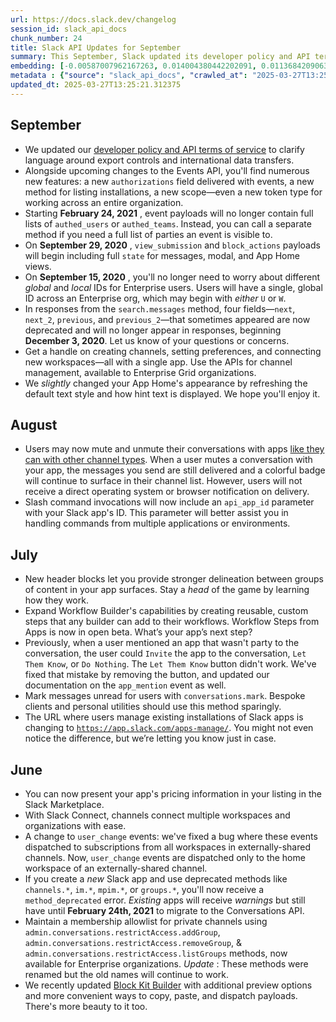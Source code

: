 ```yaml
---
url: https://docs.slack.dev/changelog
session_id: slack_api_docs
chunk_number: 24
title: Slack API Updates for September
summary: This September, Slack updated its developer policy and API terms regarding export controls. Key features include changes to the Events API, introduction of a new `authorizations` field, modifications to event payloads, and enhancements in `view_submission` and `block_actions` payloads.
embedding: [-0.00587007962167263, 0.014004380442202091, 0.011368420906364918, 0.014247700572013855, 0.0381741039454937, -0.005822767503559589, -0.027603229507803917, -0.005873458925634623, 0.0012267350684851408, 0.03441617265343666, 0.004927217029035091, -0.004241191782057285, -0.05179998651146889, 0.02548094466328621, -0.0007210870389826596, 0.04512222483754158, -0.041256148368120193, 0.012571499682962894, -0.044608548283576965, 0.02360197715461254, 0.04842055216431618, 0.03352399915456772, 0.02744101732969284, 0.07310394942760468, -0.010158583521842957, 0.00994229968637228, -0.02979310415685177, 0.013612366281449795, -0.03928256034851074, -0.02103360742330551, 0.05991063266992569, -0.009881469421088696, 0.015369672328233719, 0.05307065695524216, 0.03841742128133774, -0.05034007132053375, 0.007738907355815172, 0.030982665717601776, 0.039363663643598557, -0.022398898378014565, -0.025791851803660393, 0.007988985627889633, -0.01964128017425537, 0.028955003246665, -0.04387859255075455, 0.01430177129805088, -0.029279429465532303, -0.03025270625948906, -0.004761624615639448, -0.009624632075428963, -0.02944164164364338, -0.027359910309314728, -0.0022033918648958206, -0.004139808472245932, -0.03933662921190262, -0.034253958612680435, -0.020871393382549286, -0.02185818925499916, -0.023453282192349434, -0.026454221457242966, -0.028441328555345535, 0.000545356422662735, 0.0016719757113605738, -0.016248326748609543, -0.0500156469643116, -0.014180111698806286, -0.02733287401497364, 0.03128005564212799, 0.01628887839615345, -0.006110019516199827, 0.05650416016578674, 0.021695975214242935, -0.028116904199123383, -0.04295938462018967, -0.002732273656874895, -0.00867163110524416, -0.009117716923356056, 0.0695352628827095, -0.01861393079161644, 0.018924839794635773, -0.01676199957728386, 0.04860980063676834, -0.049826398491859436, -0.009361036121845245, -0.06812942028045654, 0.03549759089946747, -0.0286305770277977, -0.019114086404442787, -0.01512635312974453, 0.03952587768435478, -0.013808373361825943, -0.03555166348814964, -0.01885724999010563, -0.016572751104831696, 0.04044508561491966, -0.01053707953542471, -0.02150672674179077, 0.000888791517354548, -0.021790599450469017, 0.05488203465938568, 0.06115426495671272, -0.05953213572502136, -0.08910895884037018, -0.052043307572603226, 0.05225959047675133, -0.023007197305560112, 0.05596345290541649, 0.021087678149342537, 0.03117191232740879, -0.05085374414920807, -0.11819913983345032, 0.009313724003732204, -0.011902372352778912, -0.01930333487689495, -0.003987733740359545, 0.0008718943572603166, 0.03849852830171585, -0.0064513422548770905, 0.015964454039931297, -0.028333187103271484, -0.059856563806533813, -0.01860041357576847, 0.008502659387886524, 0.016424056142568588, 0.05155666917562485, -0.03265886381268501, 0.015869829803705215, 0.004748106934130192, -0.04360823705792427, -0.021723011508584023, 0.03095562942326069, 0.016667375341057777, 0.07034633308649063, -0.06656136363744736, -0.014436948113143444, -0.014166593551635742, -0.08143087476491928, 0.012443081475794315, -0.02884686179459095, -0.031117841601371765, 0.0419050008058548, -0.04128318279981613, 0.019857563078403473, -0.01908705197274685, -0.04431115835905075, -0.030387884005904198, 0.001241097692400217, -0.025899993255734444, -0.028468364849686623, -0.00584642356261611, -0.032496653497219086, 0.017383815720677376, -0.012699918821454048, 0.004535202402621508, -0.04128318279981613, -0.03265886381268501, 0.04247274622321129, 0.08900081366300583, 0.012240315787494183, -0.024048063904047012, -0.016451092436909676, 0.027251768857240677, -0.03514612838625908, 0.008218787610530853, -0.03998548164963722, -0.0323614738881588, 0.04039101302623749, -0.0367412231862545, -0.08089017122983932, -0.010111271403729916, -0.025751298293471336, -0.03306439891457558, -0.0080903684720397, 0.02933350019156933, 0.024345453828573227, -0.014734338968992233, -0.011733399704098701, -0.023331623524427414, -0.0439867340028286, 0.04863683506846428, 0.009273171424865723, 0.011199449189007282, -0.058558858931064606, -0.02617034874856472, -0.04633881896734238, -0.019627761095762253, -0.031198948621749878, 0.011145378462970257, -0.02653532847762108, -0.024264346808195114, 0.00018544652266427875, 0.030658239498734474, 0.0340106375515461, 0.029820138588547707, 0.016707928851246834, -0.03233443945646286, 0.028657613322138786, -0.013517742045223713, 0.021263407543301582, -0.030171601101756096, 0.0054679266177117825, -0.016937730833888054, 0.03533537685871124, -0.001929657650180161, 0.026237936690449715, -0.00267651304602623, 0.01615370251238346, 0.029171288013458252, -0.05220552161335945, 0.0074144816026091576, 0.04279717057943344, -0.04433819279074669, -0.030982665717601776, 0.03360510617494583, -0.011084548197686672, 0.014153076335787773, -0.035065021365880966, 0.00010729707719292492, -0.03990437462925911, 0.026494774967432022, -0.0014607609482482076, 0.044040802866220474, 0.029225358739495277, -0.04325677454471588, 0.019722385331988335, 0.016478126868605614, 0.04009362310171127, -0.03225333243608475, 0.003761311760172248, 0.034145817160606384, -0.011929407715797424, -0.0025024719070643187, -0.019397959113121033, -0.0323614738881588, 0.011571187525987625, -0.05872107297182083, 0.023196445778012276, -0.027711370959877968, 0.0014717441517859697, 0.01674848236143589, 0.017397334799170494, 0.015423743985593319, -0.019046498462557793, 0.025318730622529984, 0.03190186992287636, 0.011226484552025795, -0.0010256586829200387, -0.04231053218245506, 0.03917441517114639, 0.057423368096351624, 0.054854996502399445, 0.017762312665581703, 0.019114086404442787, 0.007367169484496117, 0.024386007338762283, -0.06677764654159546, 0.016072595492005348, 0.012348457239568233, -0.009908504784107208, 0.003180048894137144, 0.013882720842957497, -0.03803892806172371, -0.048690907657146454, -0.01812729239463806, -0.02289905585348606, 0.014626196585595608, 0.037525251507759094, 0.04001251608133316, -0.003120908746495843, -0.027738407254219055, 0.021439138799905777, 0.029982352629303932, 0.02792765572667122, -0.006664246786385775, 0.018816696479916573, -0.04033694416284561, 0.0001633745850995183, 0.025683710351586342, -0.014355842024087906, 0.006762250326573849, -0.001190406153909862, 0.001040866132825613, 0.010543839074671268, -0.016383502632379532, 0.01128731481730938, 0.027130108326673508, 0.022412415593862534, 0.023345140740275383, -0.015504850074648857, 0.002522748662158847, -0.014504536986351013, 0.06061355397105217, -0.038660742342472076, 0.002328431000933051, 0.007853807881474495, 0.06380373984575272, 0.049393828958272934, -0.016478126868605614, 0.011016960255801678, 0.001786031643860042, 0.01674848236143589, -0.05074560269713402, -0.005859941244125366, -0.04036397859454155, 0.0618571862578392, 0.05061042681336403, 0.010050441138446331, -0.00825258158147335, -0.003528130706399679, -0.034362100064754486, -0.007292822003364563, 0.04550071805715561, -0.03649790212512016, -0.049853432923555374, -0.05304361879825592, 0.03060416877269745, 0.04874497652053833, -0.003367607481777668, -0.017072908580303192, 0.017059391364455223, -0.00995581690222025, -0.012416046112775803, -0.008624319918453693, -0.0073266164399683475, 0.01180098857730627, -0.041796859353780746, 0.030306776985526085, -0.019681831821799278, 0.02115526609122753, -0.068453848361969, 0.04698767140507698, -0.0460684634745121, -0.02060103975236416, 0.03317254036664963, -0.005423993803560734, -0.009144752286374569, 0.004224294330924749, 0.027251768857240677, 0.0014176731929183006, 0.03219925984740257, -0.007063020020723343, -0.021452656015753746, -0.043905626982450485, -0.05036710575222969, 0.036011263728141785, 0.008374241180717945, 0.006539207883179188, -0.009557043202221394, -0.03255072236061096, 0.05131334811449051, -0.03128005564212799, -0.020749734714627266, -0.007394204847514629, -0.006522310432046652, 0.012862131930887699, 0.005292195826768875, 0.017721759155392647, -0.05285437032580376, -0.014639714732766151, 0.0077591841109097, -0.032037049531936646, 0.00031470993417315185, -0.0033557794522494078, -0.014693785458803177, 0.019222229719161987, 0.002144251950085163, -0.014491019770503044, -0.016924213618040085, 0.007522623520344496, -0.024980787187814713, 0.04033694416284561, -0.022507039830088615, 0.03398360311985016, -0.022980161011219025, -0.02781951241195202, 0.045527756214141846, 0.018167845904827118, 0.008691907860338688, -0.008631078526377678, 0.029630890116095543, 0.02664346992969513, 0.0035484072286635637, -0.045852180570364, 0.0004929751739837229, -0.01687014289200306, 0.023331623524427414, -0.034497279673814774, 0.02779247798025608, 0.028873896226286888, 0.02210150845348835, 0.020519932731986046, 0.007955191656947136, 0.00842831190675497, -0.017735278233885765, -0.0004545340780168772, 0.019708868116140366, 0.03711972013115883, -0.015072282403707504, 0.06829163432121277, -0.00602215388789773, 0.03757932409644127, -0.010922336019575596, -0.01413955818861723, -0.008245822973549366, -0.04304049164056778, -0.010902059264481068, 0.020641591399908066, 0.002613993361592293, -0.0003163996443618089, 0.016451092436909676, 0.022155579179525375, 0.028873896226286888, 0.021020088344812393, -0.03793078288435936, 0.007184680085629225, -0.04974529147148132, 0.024129169061779976, 0.0325777567923069, 0.011253519915044308, 0.07077889889478683, 0.03871481493115425, -0.07532086223363876, 0.019465548917651176, -0.019803492352366447, -0.027184179052710533, 0.02011439949274063, 0.02767081744968891, -0.0437704473733902, 0.06661543250083923, -0.07413129508495331, -0.05453057214617729, -0.01058439165353775, 0.06412816792726517, -0.011963201686739922, 0.014666750095784664, -0.017356781288981438, -0.03912034630775452, 0.028576506301760674, 0.02456173673272133, 0.021330997347831726, 0.006627073045819998, -0.012821578420698643, -0.026697540655732155, 0.036579009145498276, -0.0516648106276989, 0.02373715490102768, -0.03384842723608017, -0.0310367364436388, 0.026954377070069313, 0.04842055216431618, -0.04882608354091644, -0.007502346765249968, 0.016694411635398865, 0.005589586216956377, -0.060180988162755966, -0.01872207224369049, 0.01104399561882019, -0.012787784449756145, 0.02465636096894741, -0.005069153383374214, 0.008678390644490719, 0.033226609230041504, 0.006052569020539522, 0.029117217287421227, 0.026575880125164986, -0.00912447553128004, -0.013571812771260738, 0.02803579717874527, 0.022047437727451324, 0.016707928851246834, 0.07753776758909225, 0.032037049531936646, 0.0029367294628173113, 0.012990550138056278, -0.04790687933564186, -0.03219925984740257, 0.007090055849403143, 0.02792765572667122, 0.05393579229712486, 0.02150672674179077, 0.013855685479938984, 0.03928256034851074, -0.020276613533496857, 0.04185092821717262, 0.0444192998111248, -0.012003755196928978, -0.005812629126012325, 0.0057281432673335075, -0.025061894208192825, 0.013531260192394257, -0.02327755279839039, 0.034740597009658813, 0.018451718613505363, -0.01511283591389656, 0.02047937922179699, -0.02627849020063877, -0.028576506301760674, -0.027711370959877968, 0.02849540114402771, -0.02034420147538185, -0.03928256034851074, -0.04639289155602455, -0.0029316602740436792, 0.023223480209708214, 0.030063457787036896, -0.005859941244125366, -0.021574316546320915, -0.009327242150902748, -0.012713436037302017, -0.007184680085629225, 0.0063736154697835445, -0.031361162662506104, 0.03198297694325447, 0.04382451996207237, 0.009638150222599506, 0.030847487971186638, -0.008509418927133083, 0.019695350900292397, 0.007630765438079834, 0.02652180939912796, -0.01824895106256008, 0.005265160463750362, 0.01436936017125845, -0.023804744705557823, -0.0004293995152693242, 0.0060559483245015144, -0.03801188990473747, -0.03617347776889801, 0.012956756167113781, 0.002816759515553713, -0.005322610959410667, -0.012659365311264992, 0.0383903868496418, 0.00059604796115309, -0.022628700360655785, 0.023899368941783905, -0.01653219945728779, -0.05293547734618187, -0.005373302381485701, 0.006434445269405842, -0.005900494288653135, 0.021574316546320915, -0.0014176731929183006, 0.009198823943734169, -0.049150511622428894, -0.013977345079183578, -0.004119531717151403, 0.02734639309346676, -0.006262094248086214, 0.02037123776972294, 0.03698454052209854, -0.02534576691687107, 0.019506102427840233, -0.02153376303613186, 0.02941460721194744, -0.008225546218454838, 0.01000312902033329, -0.0019431754481047392, 0.009496213868260384, 0.008232304826378822, 0.003822141559794545, -0.015031728893518448, 0.001779272803105414, 0.009232617914676666, 0.00028619595104828477, 0.0021932537201792, 0.020871393382549286, 0.02641366794705391, -0.017627134919166565, 0.016545716673135757, 0.023453282192349434, 0.01209837943315506, -0.0248996801674366, -0.01053707953542471, 0.004420301876962185, -0.02662995271384716, -0.010165342129766941, 0.013463671319186687, -0.01920871064066887, 0.008266099728643894, -0.013436635956168175, -0.04258088767528534, 0.0007878309115767479, 0.026021653786301613, -0.05699080228805542, -0.019803492352366447, -0.017289191484451294, -0.021114712581038475, -0.003234119853004813, -0.0045656175352633, -0.023358657956123352, -0.022304274141788483, -0.00427160644903779, 0.028576506301760674, 0.00906364619731903, -0.006637211423367262, 0.0080903684720397, -0.013118968345224857, -0.0018874147208407521, -0.001835033530369401, -0.000421795790316537, -0.02476450428366661, -0.020209023728966713, -0.011294073425233364, -0.022020401433110237, 0.024845609441399574, 0.017640653997659683, -0.039958447217941284, -0.021006571128964424, 0.002629200927913189, 0.037984855473041534, -0.002478815848007798, -0.010746604762971401, -0.03957995027303696, -0.02138506807386875, 0.03979623317718506, -0.017735278233885765, -0.002527817850932479, 0.01931685395538807, -0.0077524250373244286, -0.047771699726581573, -0.022142061963677406, -0.0035484072286635637, 0.017735278233885765, 0.016910694539546967, 0.04579811170697212, 0.009246135130524635, -0.06894048303365707, 0.023412728682160378, -0.0053901998326182365, 0.022655736654996872, -0.016356468200683594, 0.027981726452708244, -0.015504850074648857, -0.012361975386738777, -0.011240002699196339, 0.02510244771838188, 0.006691282149404287, 0.0155183682218194, -0.015883347019553185, 0.013058139011263847, -0.015342636965215206, -0.013233869336545467, -0.002085111802443862, -0.010320795699954033, -0.028982039541006088, -0.016234807670116425, -0.04039101302623749, 0.013585330918431282, 0.004988046828657389, -0.025507979094982147, -0.035200200974941254, 0.04028287157416344, 0.02107415907084942, 0.0365249402821064, -0.02327755279839039, -0.015275049023330212, -0.007380687166005373, -0.017032355070114136, 0.02641366794705391, -0.005971462465822697, 0.028441328555345535, 0.006863633636385202, 0.015680581331253052, -0.028819825500249863, -0.007786219473928213, -0.01676199957728386, 0.0172216035425663, 0.02641366794705391, 0.017424369230866432, -0.003994492813944817, 0.04328380897641182, 0.047393202781677246, 0.002825208008289337, 0.012348457239568233, -0.005383440759032965, -0.0005014237249270082, -0.018884286284446716, -0.01696476712822914, 0.020073847845196724, -0.018546342849731445, 0.008962263353168964, -0.05004268139600754, -0.021723011508584023, 0.01331497635692358, -0.0023537769448012114, 0.0056132422760128975, 0.0475013442337513, 0.00982739869505167, -0.014612679369747639, 0.010131548158824444, -0.005305713973939419, 0.004646723624318838, -0.019519619643688202, 0.0010188998421654105, 0.026792164891958237, -0.0013703610748052597, 0.02338569425046444, -0.013565054163336754, -0.06310082226991653, 0.022142061963677406, 0.012713436037302017, -0.011300832033157349, -0.011814506724476814, -0.008468865416944027, -0.011888854205608368, -0.01396382786333561, -0.02060103975236416, 0.046717315912246704, -0.03698454052209854, 0.013990863226354122, -0.009989611804485321, -0.01337580569088459, -0.0030499405693262815, 0.025548532605171204, -0.0019566931296139956, -0.014382877387106419, -0.0053800614550709724, -0.0025210590101778507, -0.029063144698739052, 0.026805682107806206, -0.024967269971966743, -0.03930959478020668, -0.0014176731929183006, 0.0011160585563629866, -0.008347205817699432, -0.0017657550051808357, 0.03106377087533474, -0.01215920876711607, -0.014923587441444397, -0.014220664277672768, 0.03757932409644127, 0.03117191232740879, -0.036470867693424225, -0.019154639914631844, 0.026481255888938904, -0.03211815655231476, 0.03095562942326069, -0.04406784102320671, -0.0013146004639565945, 0.003713999642059207, -0.0001928390411194414, 0.03928256034851074, 0.007698354311287403, 0.021466175094246864, -0.00544089125469327, 0.0010822642361745238, 0.009732774458825588, -0.03352399915456772, 0.0446355827152729, 0.023683084174990654, 0.01221328042447567, -0.010469491593539715, 0.03057713247835636, 0.016586270183324814, 0.02362901344895363, -0.032388508319854736, -0.002237186301499605, 0.005701107904314995, 0.03757932409644127, 0.023926403373479843, 0.03930959478020668, 0.002096939831972122, 0.021141748875379562, -0.009671944193542004, -0.0032087741419672966, -0.045662932097911835, -0.036579009145498276, 0.00044735276605933905, 0.03917441517114639, 0.016897177323698997, 0.0029924900736659765, -0.0019043119391426444, -0.008854120969772339, 0.02072269842028618, -0.033551037311553955, -0.042337566614151, -0.009144752286374569, 0.03849852830171585, -0.032848112285137177, -0.004058701917529106, 0.03179372847080231, -0.004700794816017151, -0.01436936017125845, -0.012618811801075935, -0.023926403373479843, 0.01956017315387726, -0.059045497328042984, -0.050664495676755905, -0.026008136570453644, -0.03325364738702774, -0.0010155204217880964, 0.007813255302608013, 0.011388697661459446, -0.007015708368271589, -0.005751799326390028, 0.021493209525942802, -0.11106176674365997, -0.02884686179459095, -0.0007362944888882339, 0.0041465675458312035, 0.013058139011263847, -0.011300832033157349, 0.005048876628279686, 0.014937104657292366, 0.01676199957728386, -0.022182615473866463, 0.049150511622428894, -0.03149633854627609, -0.009563802741467953, 0.0017437887145206332, 0.013510983437299728, 0.011321108788251877, 0.0003172444994561374, 0.04923161491751671, 0.013342011719942093, 0.002176356501877308, -0.008604043163359165, 0.01745140552520752, -0.000186185774509795, 0.0475013442337513, 0.017018837854266167, 0.007231992203742266, 0.003717379178851843, 0.007367169484496117, 0.030198635533452034, -0.006306026596575975, 0.006471619009971619, 0.05150259658694267, -0.03557869791984558, -0.03314550220966339, -0.028441328555345535, 0.024494148790836334, -0.009279930032789707, 0.0024974029511213303, 0.001091557671315968, -0.02930646575987339, 0.02664346992969513, -0.010124788619577885, 0.0033118468709290028, -0.01454509049654007, -0.011517115868628025, 0.02456173673272133, 0.004024907480925322, -0.010726328007876873, -0.0020040052477270365, 0.03246961534023285, 0.02618386596441269, 0.008299893699586391, 0.013308216817677021, 0.003125977935269475, 0.011882095597684383, -0.013470429927110672, -0.010145065374672413, -0.012578259222209454, 0.022534076124429703, 0.023466799408197403, 0.059153638780117035, 0.025670193135738373, -0.008408035151660442, 0.008604043163359165, 0.013098692521452904, 0.012571499682962894, 0.017059391364455223, -0.024277864024043083, -0.014342324808239937, 0.02115526609122753, -0.002673133509233594, 0.04863683506846428, -0.0035517867654561996, -0.0023402590304613113, 0.02700844779610634, 0.012726954184472561, 0.014910069294273853, -0.004264847841113806, 0.026548845693469048, -0.049366794526576996, 0.04350009560585022, -0.022628700360655785, 0.0427701361477375, 0.04014769569039345, -0.025399837642908096, -0.008617560379207134, 0.006755491718649864, 0.00953000783920288, 0.031225984916090965, -0.017748795449733734, 0.05526052787899971, 0.0026477877981960773, 0.016437575221061707, -0.004683897830545902, -0.008232304826378822, 0.006545966491103172, 0.005106327123939991, 0.018695037811994553, 0.009401589632034302, -0.01162525825202465, -0.0008068402530625463, 0.005086050368845463, 0.0019550034776329994, -0.010564115829765797, -0.0175460297614336, 0.01651868037879467, 0.015302084386348724, -0.004508167039602995, -0.0031563928350806236, 0.011963201686739922, 0.0325777567923069, -0.008664872497320175, 0.027413981035351753, 0.05247587338089943, -0.030685273930430412, -0.0020884911064058542, 0.001531729125417769, -0.0055557917803525925, 0.023804744705557823, 0.0023351898416876793, -0.006839977577328682, -0.006167470011860132, -0.017870454117655754, 0.04209424927830696, 0.016248326748609543, 0.005021841265261173, 0.017640653997659683, 0.0077591841109097, -0.017018837854266167, 0.0077321482822299, 0.02057400345802307, 0.03179372847080231, -0.03292921930551529, 0.02781951241195202, -0.010719569399952888, -9.161438356386498e-05, 0.021236373111605644, -0.009881469421088696, 0.0038559359963983297, 0.03395656868815422, -0.01151035726070404, -0.022304274141788483, -0.009651667438447475, -0.0010501595679670572, 0.01175367645919323, 0.00735365180298686, -0.03976919874548912, 0.028576506301760674, -0.04028287157416344, 0.015248012728989124, 0.0063736154697835445, 0.015842793509364128, -0.013233869336545467, 0.00735365180298686, -0.029279429465532303, 0.01337580569088459, 0.0020631453953683376, -0.029468677937984467, -0.025399837642908096, -0.018803179264068604, 0.00832017045468092, 0.007218474056571722, -0.0049373554065823555, -0.005903874058276415, -0.03603830188512802, -0.005119844805449247, -0.035767946392297745, 0.011841542087495327, -0.012767507694661617, 0.01651868037879467, 0.01454509049654007, 0.03219925984740257, 0.010442455299198627, 0.02662995271384716, 0.013869203627109528, 0.046582140028476715, -0.013936792500317097, 0.002678202698007226, 0.016356468200683594, 0.011456286534667015, -0.01673496514558792, -0.0012165968073531985, -0.01081419363617897, 0.017518993467092514, -0.004423681180924177, -0.01059115119278431, 0.0033321233931928873, 0.04152650386095047, 0.0003419566201046109, -0.01709994301199913, 0.022858502343297005, 0.06072169914841652, 0.01711346209049225, 0.00872570276260376, -0.02944164164364338, -0.02583240531384945, 0.0056132422760128975, -0.04725802689790726, -0.007860567420721054, 0.029225358739495277, 0.029063144698739052, 0.013396082445979118, 0.014612679369747639, 0.0062587144784629345, 0.008820326998829842, 0.025156518444418907, -0.025197071954607964, 0.023885849863290787, 0.02243945188820362, 0.020655110478401184, -0.004261468071490526, 0.009881469421088696, 0.005886976607143879, -0.01769472472369671, -0.01673496514558792, 0.006214782129973173, -0.005866699852049351, -0.03557869791984558, 0.005285437218844891, -0.0350920595228672, -0.024845609441399574, -0.009475937113165855, -0.01769472472369671, -0.011260279454290867, 0.015545403584837914, 0.005400337744504213, -0.045095186680555344, -0.03993140906095505, -0.011496840044856071, 0.0034909569658339024, 0.01569409854710102, -0.0067588710226118565, -0.028765754774212837, 0.00010618819942465052, 0.029820138588547707, -0.02662995271384716, 0.002527817850932479, -0.014653232879936695, -0.008333687670528889, 0.026697540655732155, 0.004623067565262318, 0.01723512075841427, -0.018803179264068604, -0.051232241094112396, -0.02909018099308014, 0.025386320427060127, 0.015410225838422775, 0.022263720631599426, -0.0004298219573684037, -0.014518055133521557, 0.0032881908118724823, 0.014937104657292366, -0.005788973066955805, -0.002872520126402378, -0.02502134069800377, -0.0023926403373479843, 0.027738407254219055, 0.022777395322918892, 0.015734652057290077, -0.008218787610530853, -0.00033435289515182376, 0.042526815086603165, -0.004443957936018705, -0.017748795449733734, -0.023899368941783905, -0.004623067565262318, -0.023939920589327812, 0.007367169484496117, 0.019154639914631844, 0.008184992708265781, -0.033199574798345566, 0.05480092763900757, 0.008097127079963684, 0.022074472159147263, -0.006525690201669931, -0.023534389212727547, -0.012699918821454048, 0.011875336058437824, -0.006927842739969492, -0.0121456915512681, 0.012125414796173573, -0.005481444299221039, 0.011571187525987625, 0.011645535007119179, -0.0016179047524929047, -0.018586894497275352, 0.038201138377189636, -0.02162838727235794, 0.007015708368271589, -0.030063457787036896, 0.03906627371907234, 0.03384842723608017, -0.009692220948636532, -0.02279091253876686, -0.01378133799880743, -0.01630239747464657, -0.009969335049390793, 0.006988672539591789, -0.002375743119046092, 0.019141122698783875, -0.009388071484863758, -0.007820013910531998, 0.0155183682218194, 0.01373402588069439, 0.004372989758849144, -0.004579135216772556, 0.011314350180327892, -0.00971249770373106, 0.03503798693418503, 0.04244571179151535, -0.028792791068553925, 0.007171162404119968, 0.015153388492763042, 0.013801614753901958, -0.0028539332561194897, -0.0005685900105163455, -0.0439867340028286, 0.00935427751392126, 0.007373928092420101, -0.006312785670161247, -0.007231992203742266, 0.024453595280647278, 0.032523687928915024, 0.013193315826356411, 0.023520871996879578, -0.00764428311958909, 0.016599787399172783, 0.027616746723651886, 0.016667375341057777, -0.0065662432461977005, -0.02012791857123375, -0.018911320716142654, -0.0051130857318639755, 0.021723011508584023, -0.048231303691864014, -0.01332849357277155, -0.0381741039454937, 0.006255335174500942, 0.00919206440448761, -0.003511233488097787, -0.0033270542044192553, -0.02081732265651226, -0.03133412450551987, 0.005106327123939991, 0.03046899102628231, -0.014504536986351013, 0.016005007550120354, 0.02339921146631241, -0.022074472159147263, 0.0036058577243238688, 0.08635133504867554, -0.005981600843369961, 0.008151198737323284, 0.023561423644423485, 0.01267964206635952, 0.01070605218410492, -0.017586583271622658, 0.03282107785344124, -0.015991488471627235, -0.04758245125412941, -0.030658239498734474, 0.024940233677625656, 0.020763251930475235, 0.008266099728643894, -0.0008304962539114058, -0.009002815932035446, -0.008928468450903893, 0.03341585770249367, 0.01918167620897293, -1.1537604223121889e-05, 0.015626510605216026, 0.04222942516207695, 0.008509418927133083, 0.0033980223815888166, 0.00395731907337904, -0.03571387380361557, 0.030523061752319336, -0.006917704362422228, 0.027495088055729866, 0.008597283624112606, -0.011212967336177826, -0.014261217787861824, 0.024007510393857956, 0.023939920589327812, -0.011422491632401943, -0.010658740065991879, -0.0042749857529997826, 0.01396382786333561, 0.03498391807079315, -0.00663383211940527, -0.014288253150880337, -0.03125302121043205, 0.02161487005650997, 0.005079291760921478, -0.029360536485910416, -0.02280443161725998, -0.007840290665626526, -0.03479466959834099, -0.005089429672807455, -0.029820138588547707, -0.005505100358277559, 0.015193942002952099, 0.024115651845932007, -0.01616721972823143, 0.008698667399585247, -0.0028539332561194897, 0.04412190988659859, 0.034118782728910446, -0.033686213195323944, -0.019397959113121033, -0.04085061699151993, 0.05015082284808159, 0.01605907827615738, 0.01803266815841198, -0.02514299936592579, 0.005559171549975872, -0.006792665459215641, -0.02406158111989498, -0.008421553298830986, -0.0017488579032942653, 0.00546454731374979, 0.014017898589372635, 0.02629200927913189, 0.012476876378059387, -0.005102947819977999, -0.020857876166701317, -0.01872207224369049, -0.012017272412776947, 0.026089241728186607, 0.01778934895992279, -0.008705426007509232, -0.003987733740359545, 0.014153076335787773, 0.015383190475404263, -0.060667626559734344, 0.01956017315387726, 0.01781638339161873, -0.004011389799416065, -0.03201001510024071, 0.011814506724476814, -0.0003026706981472671, 0.005491582676768303, 0.05382765084505081, 0.01582927629351616, 0.02965792641043663, 0.01505876425653696, -0.03244258090853691, 0.02289905585348606, -0.005282057914882898, -0.021912259981036186, 0.022547593340277672, 0.003869453677907586, -0.002032730495557189, -0.00044904250535182655, -0.00035040522925555706, 0.02303423173725605, -0.033902496099472046, -0.0002669754030648619, 0.006556104868650436, 0.021101195365190506, -0.02339921146631241, 0.022060954943299294, 0.01977645605802536, -0.004876525606960058, 0.001094092265702784, -0.007921396754682064, -0.007360410410910845, -0.005829526111483574, -0.018086738884449005, -0.05317879840731621, 0.014207147061824799, 0.0027035484090447426, -0.005052255932241678, 0.013348770327866077, -0.03287515044212341, 0.006995431613177061, 0.0024061580188572407, -0.01885724999010563, -0.0007143281982280314, 0.03133412450551987, -0.008063333109021187, 0.01849227026104927, 0.009638150222599506, -0.019222229719161987, -0.008921709842979908, 0.027427498251199722, 0.023074785247445107, -0.009475937113165855, 0.0009487765491940081, 0.0002832389436662197, -0.06326303631067276, 0.035281307995319366, 0.014680268242955208, 0.042851243168115616, -0.004721071571111679, 0.004024907480925322, -0.017370298504829407, -0.02304775081574917, -0.020776769146323204, -0.05288140848278999, -0.008894674479961395, 0.00595794478431344, 0.006616934668272734, 0.00813768059015274, 0.04725802689790726, -0.03195594251155853, 0.022858502343297005, -0.05731522664427757, 0.009523249231278896, -0.02069566398859024, -0.009726015850901604, -0.035443518310785294, -0.021790599450469017, -0.0381741039454937, 0.02326403371989727, -0.007948432117700577, -0.0017235120758414268, 0.011706364341080189, 0.014761374332010746, -0.004048563539981842, -0.020263096317648888, -0.00024564273189753294, -0.04312159866094589, 0.01723512075841427, 0.03549759089946747, -0.01144952792674303, -0.0023537769448012114, -0.00028957537142559886, -0.015342636965215206, -0.0018232055008411407, -0.045176293700933456, -0.010935853235423565, 0.005782213993370533, 0.007691595237702131, 0.04141836240887642, 0.001493710558861494, 0.0019938668701797724, -0.023182928562164307, -0.005653795786201954, 0.029522748664021492, -0.02210150845348835, 0.023439764976501465, -0.015315601602196693, -0.009442143142223358, 0.04360823705792427, -0.0067115589044988155, 0.010726328007876873, 0.01267964206635952, 0.03241554647684097, 0.00723875081166625, -0.013227110728621483, -0.006333061959594488, -0.031928908079862595, 0.008441830053925514, 0.006714938208460808, 0.023872332647442818, -0.005724763963371515, 0.001835033530369401, -0.020776769146323204, 0.023115338757634163, -0.04409487545490265, 0.033442892134189606, 0.008340447209775448, 0.02129044383764267, 0.005447649862617254, 0.005951186176389456, -0.015761686488986015, 0.03430803120136261, 0.009644908830523491, -0.03376732021570206, -0.032848112285137177, -0.005086050368845463, 0.01243632286787033, -0.019695350900292397, 0.03155041113495827, 0.022736841812729836, 0.031361162662506104, -0.010753363370895386, -0.007968708872795105, -0.008509418927133083, 0.03430803120136261, -0.02944164164364338, -0.014896552078425884, 0.013429876416921616, -0.013808373361825943, -0.006718317978084087, -0.007400963921099901, -0.007265786174684763, -0.0035619251430034637, -0.018289504572749138, 0.014261217787861824, 0.0027390324976295233, -0.019492583349347115, 0.009165029041469097, 0.004910320043563843, -0.003602478187531233, 0.027170661836862564, -0.014761374332010746, 0.00723875081166625, 0.011226484552025795, 0.035281307995319366, 0.01732974499464035, 0.01803266815841198, -0.006255335174500942, -0.009631391614675522, 0.006867012940347195, 0.024805055931210518, -0.0029164529405534267, 0.04801502078771591, -0.008982539176940918, -0.026440704241394997, 0.005403717514127493, -0.00010909240518230945, 0.014869516715407372, -0.020763251930475235, 0.03947180509567261, 0.019397959113121033, -0.01920871064066887, -0.021709494292736053, 0.01731622777879238, -0.012639088556170464, 0.024953752756118774, -0.0134907066822052, 0.01337580569088459, 0.003970836754888296, -0.002673133509233594, 0.010063959285616875, -0.008164715953171253, 0.02175004780292511, -0.02756267599761486, -0.009340759366750717, 1.617112684471067e-05, -0.012889167293906212, -0.023683084174990654, 0.014450466260313988, 0.009726015850901604, 0.0029485574923455715, 0.010043682530522346, 0.021939296275377274, 0.005278678145259619, 0.010009887628257275, 0.007434758357703686, -0.010834470391273499, -0.0184787530452013, 0.028549471870064735, -0.0011599912540987134, -0.003920145332813263, -0.0013762750895693898, -0.013436635956168175, 0.0026427186094224453, 0.00028154923347756267, -0.027738407254219055, 0.03392953425645828, 0.006910945754498243, 0.019600726664066315, 0.05699080228805542, -0.0003028819046448916, 0.0013458601897582412, -0.008286375552415848, -0.009002815932035446, 0.021249890327453613, 0.029495712369680405, 0.0008220477029681206, -0.011814506724476814, -0.017735278233885765, -0.004896801896393299, 0.020398272201418877, 9.182559733744711e-05, -0.009753051213920116, 0.015977971255779266, 0.006086363457143307, 0.01063846331089735, 0.04452744126319885, 0.00013232602213975042, 0.00256161205470562, 0.04306752607226372, -0.03306439891457558, -0.009982852265238762, 0.008144439198076725, -0.0010974716860800982, 0.013923274353146553, 0.01965479739010334, 0.018424682319164276, -0.02884686179459095, -0.004710933193564415, -0.00029443332459777594, 0.02731935679912567, 0.01755954697728157, 0.0202360600233078, -0.03160447999835014, -0.013429876416921616, -0.006167470011860132, 0.0008313411381095648, -0.0002247324591735378, 0.005190812982618809, 0.014085487462580204, 0.022615183144807816, 0.022006884217262268, 0.03022567182779312, -0.018100256100296974, -0.01174015924334526, 0.029117217287421227, 0.007725389674305916, 0.02316940948367119, 0.014680268242955208, 0.0184787530452013, -0.005292195826768875, -0.02627849020063877, 0.03430803120136261, -0.02187170647084713, -0.005772076081484556, -0.0018434820231050253, -0.017586583271622658, 0.0350920595228672, -0.0027356529608368874, 0.005376681685447693, 0.010111271403729916, -0.005738281644880772, 0.002526127966120839, 0.030982665717601776, 0.010895299725234509, -0.05801814794540405, 0.03230740502476692, -0.022425934672355652, 0.022358344867825508, -0.027765441685914993, -0.027522122487425804, -0.006556104868650436, -0.0041871205903589725, -0.009563802741467953, 0.019817009568214417, 0.004264847841113806, 0.027143625542521477, 0.022196132689714432, 0.02138506807386875, -0.012395769357681274, -0.027359910309314728, 0.006194505374878645, 0.0077118719927966595]
metadata : {"source": "slack_api_docs", "crawled_at": "2025-03-27T13:25:19.717091", "url_path": "/changelog", "chunk_size": 4953}
updated_dt: 2025-03-27T13:25:21.312375
---
```

## September[​](https://docs.slack.dev/changelog#september "Direct link to September")
  * We updated our [developer policy and API terms of service](https://slack.com/terms-of-service/api-updated) to clarify language around export controls and international data transfers.
  * Alongside upcoming changes to the Events API, you'll find numerous new features: a new `authorizations` field delivered with events, a new method for listing installations, a new scope—even a new token type for working across an entire organization.
  * Starting **February 24, 2021** , event payloads will no longer contain full lists of `authed_users` or `authed_teams`. Instead, you can call a separate method if you need a full list of parties an event is visible to.
  * On **September 29, 2020** , `view_submission` and `block_actions` payloads will begin including full `state` for messages, modal, and App Home views.
  * On **September 15, 2020** , you'll no longer need to worry about different _global_ and _local_ IDs for Enterprise users. Users will have a single, global ID across an Enterprise org, which may begin with _either_ `U` or `W`.
  * In responses from the `search.messages` method, four fields—`next`, `next_2`, `previous`, and `previous_2`—that sometimes appeared are now deprecated and will no longer appear in responses, beginning **December 3, 2020**. Let us know of your questions or concerns.
  * Get a handle on creating channels, setting preferences, and connecting new workspaces—all with a single app. Use the APIs for channel management, available to Enterprise Grid organizations.
  * We _slightly_ changed your App Home's appearance by refreshing the default text style and how hint text is displayed. We hope you'll enjoy it.


## August[​](https://docs.slack.dev/changelog#august "Direct link to August")
  * Users may now mute and unmute their conversations with apps [like they can with other channel types](https://slack.com/help/articles/204411433-Mute-channels-and-direct-messages). When a user mutes a conversation with your app, the messages you send are still delivered and a colorful badge will continue to surface in their channel list. However, users will not receive a direct operating system or browser notification on delivery.
  * Slash command invocations will now include an `api_app_id` parameter with your Slack app's ID. This parameter will better assist you in handling commands from multiple applications or environments.


## July[​](https://docs.slack.dev/changelog#july "Direct link to July")
  * New header blocks let you provide stronger delineation between groups of content in your app surfaces. Stay a _head_ of the game by learning how they work.
  * Expand Workflow Builder's capabilities by creating reusable, custom steps that any builder can add to their workflows. Workflow Steps from Apps is now in open beta. What’s your app’s next step?
  * Previously, when a user mentioned an app that wasn't party to the conversation, the user could `Invite` the app to the conversation, `Let Them Know`, or `Do Nothing`. The `Let Them Know` button didn't work. We've fixed that mistake by removing the button, and updated our documentation on the `app_mention` event as well.
  * Mark messages unread for users with `conversations.mark`. Bespoke clients and personal utilities should use this method sparingly.
  * The URL where users manage existing installations of Slack apps is changing to [`https://app.slack.com/apps-manage/`](https://app.slack.com/apps-manage/). You might not even notice the difference, but we’re letting you know just in case.


## June[​](https://docs.slack.dev/changelog#june "Direct link to June")
  * You can now present your app's pricing information in your listing in the Slack Marketplace.
  * With Slack Connect, channels connect multiple workspaces and organizations with ease.
  * A change to `user_change` events: we've fixed a bug where these events dispatched to subscriptions from all workspaces in externally-shared channels. Now, `user_change` events are dispatched only to the home workspace of an externally-shared channel.
  * If you create a _new_ Slack app and use deprecated methods like `channels.*`, `im.*`, `mpim.*`, or `groups.*`, you'll now receive a `method_deprecated` error. _Existing_ apps will receive _warnings_ but still have until **February 24th, 2021** to migrate to the Conversations API.
  * Maintain a membership allowlist for private channels using `admin.conversations.restrictAccess.addGroup`, `admin.conversations.restrictAccess.removeGroup`, & `admin.conversations.restrictAccess.listGroups` methods, now available for Enterprise organizations. _Update_ : These methods were renamed but the old names will continue to work.
  * We recently updated [Block Kit Builder](https://app.slack.com/block-kit-builder) with additional preview options and more convenient ways to copy, paste, and dispatch payloads. There's more beauty to it too.